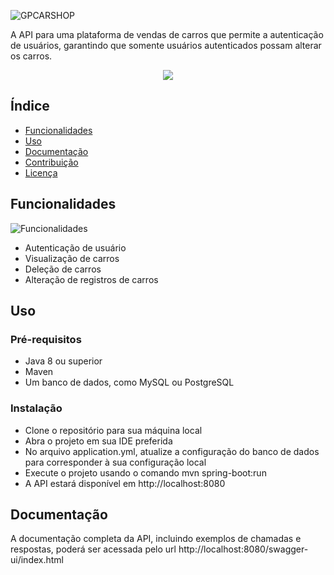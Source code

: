 ![GPCARSHOP](https://user-images.githubusercontent.com/79981630/216796977-748b0971-5fdc-4d1a-9d8e-7a58a6ff4a86.png)


A API para uma plataforma de vendas de carros que permite a autenticação de usuários, garantindo que somente usuários autenticados possam alterar os carros.

<p align="center">
<img src="http://img.shields.io/static/v1?label=STATUS&message=EM%20DESENVOLVIMENTO&color=GREEN&style=for-the-badge"/>
</p>

## Índice
- [Funcionalidades](#funcionalidades)
- [Uso](#uso)
- [Documentação](#documentação)
- [Contribuição](#contribuição)
- [Licença](#licença)

## Funcionalidades
![Funcionalidades](https://user-images.githubusercontent.com/79981630/216797238-c050246e-a938-45ab-b073-11191e91816c.png)

- Autenticação de usuário
- Visualização de carros
- Deleção de carros
- Alteração de registros de carros

## Uso

### Pré-requisitos
 - Java 8 ou superior
 - Maven
 - Um banco de dados, como MySQL ou PostgreSQL
### Instalação
 - Clone o repositório para sua máquina local
 - Abra o projeto em sua IDE preferida
 - No arquivo application.yml, atualize a configuração do banco de dados para corresponder à sua configuração local
 - Execute o projeto usando o comando mvn spring-boot:run
 - A API estará disponível em http://localhost:8080

## Documentação
A documentação completa da API, incluindo exemplos de chamadas e respostas, poderá ser acessada pelo url http://localhost:8080/swagger-ui/index.html
